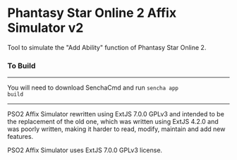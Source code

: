 <h1>Phantasy Star Online 2 Affix Simulator v2</h1>

Tool to simulate the "Add Ability" function of Phantasy Star Online 2.

<h3>To Build</h3>
<hr>

You will need to download SenchaCmd and run <code>sencha app build</code>

<hr>

PSO2 Affix Simulator rewritten using ExtJS 7.0.0 GPLv3 and intended to be the replacement of the old one, which was written using ExtJS 4.2.0 and was poorly written, making it harder to read, modify, maintain and add new features.


PSO2 Affix Simulator uses ExtJS 7.0.0 GPLv3 license.
